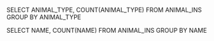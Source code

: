 SELECT ANIMAL_TYPE, COUNT(ANIMAL_TYPE) FROM ANIMAL_INS GROUP BY ANIMAL_TYPE



SELECT NAME, COUNT(NAME) FROM ANIMAL_INS GROUP BY NAME



